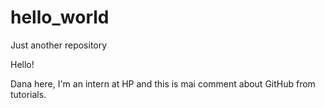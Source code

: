 # hello_world
Just another repository

Hello!

Dana here, I'm an intern at HP and this is mai comment about GitHub from tutorials.
